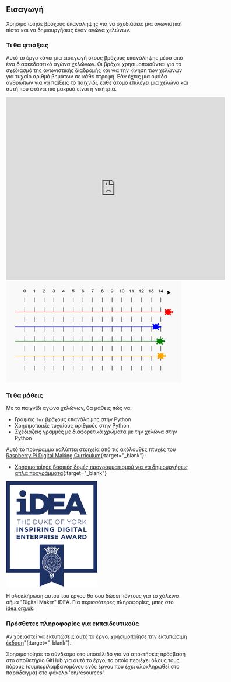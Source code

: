 ## Εισαγωγή

Χρησιμοποίησε βρόχους επανάληψης για να σχεδιάσεις μια αγωνιστική πίστα και να δημιουργήσεις έναν αγώνα χελώνων.

### Τι θα φτιάξεις

Αυτό το έργο κάνει μια εισαγωγή στους βρόχους επανάληψης μέσα από ένα διασκεδαστικό αγώνα χελώνων. Οι βρόχοι χρησιμοποιούνται για το σχεδιασμό της αγωνιστικής διαδρομής και για την κίνηση των χελώνων για τυχαίο αριθμό βημάτων σε κάθε στροφή. Εάν έχεις μια ομάδα ανθρώπων για να παίξεις το παιχνίδι, κάθε άτομο επιλέγει μια χελώνα και αυτή που φτάνει πιο μακρυά είναι η νικήτρια.

<div class="trinket">
  <iframe src="https://trinket.io/embed/python/9339862606?outputOnly=true&start=result" width="600" height="500" frameborder="0" marginwidth="0" marginheight="0" allowfullscreen>
  </iframe>
  <img src="images/race-finished.png">
</div>

### Τι θα μάθεις

Με το παιχνίδι αγώνα χελώνων, θα μάθεις πώς να:

+ Γράψεις `for` βρόχους επανάληψης στην Python
+ Χρησιμοποιείς τυχαίους αριθμούς στην Python
+ Σχεδιάζεις γραμμές με διαφορετικά χρώματα με την χελώνα στην Python

Αυτό το πρόγραμμα καλύπτει στοιχεία από τις ακόλουθες πτυχές του [Raspberry Pi Digital Making Curriculum](http://rpf.io/curriculum){:target="_blank"}:

+ [Χρησιμοποίησε βασικές δομές προγραμματισμού για να δημιουργήσεις απλά προγράμματα](https://www.raspberrypi.org/curriculum/programming/creator/){:target="_blank"}

![iDEA](images/idea.png)

Η ολοκλήρωση αυτού του έργου θα σου δώσει πόντους για το χάλκινο σήμα "Digital Maker" iDEA. Για περισσότερες πληροφορίες, μπες στο [idea.org.uk](https://idea.org.uk).

### Πρόσθετες πληροφορίες για εκπαιδευτικούς

Αν χρειαστεί να εκτυπώσεις αυτό το έργο, χρησιμοποίησε την [εκτυπώσιμη έκδοση](https://projects.raspberrypi.org/en/projects/turtle-race/print)"{:target="_blank"}.

Χρησιμοποίησε το σύνδεσμο στο υποσέλιδο για να αποκτήσεις πρόσβαση στο αποθετήριο GitHub για αυτό το έργο, το οποίο περιέχει όλους τους πόρους (συμπεριλαμβανομένου ενός έργου που έχει ολοκληρωθεί στο παράδειγμα) στο φάκελο 'en/resources'.